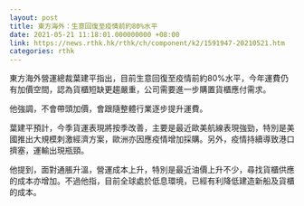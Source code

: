```yaml
---
layout: post
title: 東方海外：生意回復至疫情前約80%水平
date: 2021-05-21 11:18:01.000000000 +08:00
link: https://news.rthk.hk/rthk/ch/component/k2/1591947-20210521.htm
categories: rthk
---
```


東方海外營運總裁葉建平指出，目前生意回復至疫情前約80%水平，今年運費仍有加價空間，認為貨櫃短缺更趨嚴重，公司需要進一步購置貨櫃應付需求。

他強調，不會帶頭加價，會跟隨整體行業逐步提升運費。

葉建平預計，今季貨運表現將按季改善，主要是最近歐美航線表現強勁，特別是美國推出大規模刺激經濟方案，歐洲亦因應疫情增加採購。另外，疫情持續導致港口擠塞，運輸出現瓶頸。

他提到，面對通脹升溫，營運成本上升，特別是最近油價上升不少，尋找貨櫃供應的成本亦增加。不過他指，目前全球處於低息環境，已經有利降低建造新船及貨櫃的成本。
